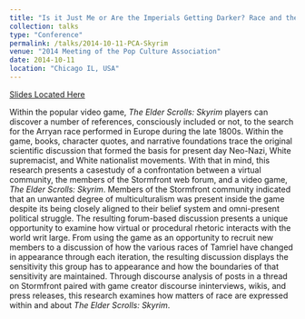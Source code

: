 ```yaml
---
title: "Is it Just Me or Are the Imperials Getting Darker? Race and the Elder Scrolls: Skyrim"
collection: talks
type: "Conference"
permalink: /talks/2014-10-11-PCA-Skyrim
venue: "2014 Meeting of the Pop Culture Association"
date: 2014-10-11
location: "Chicago IL, USA"
---
```


[Slides Located Here]()

Within the popular video game, *The Elder Scrolls: Skyrim* players can discover a number of references, consciously included or not, to the search for the Arryan race performed in Europe during the late 1800s. Within the game, books, character quotes, and narrative foundations trace the original scientific discussion that formed the basis for present day Neo-Nazi, White supremacist, and White nationalist movements. With that in mind, this research presents a casestudy of a confrontation between a virtual community, the members of the Stormfront web forum, and a video game, *The Elder Scrolls: Skyrim*. Members of the Stormfront community indicated that an unwanted degree of multiculturalism was present inside the game despite its being closely aligned to their belief system and omni-present political struggle. The resulting forum-based discussion presents a unique opportunity to examine how virtual or procedural rhetoric interacts with the world writ large. From using the game as an opportunity to recruit new members to a discussion of how the various races of Tamriel have changed in appearance through each iteration, the resulting discussion displays the sensitivity this group has to appearance and how the boundaries of that sensitivity are maintained. Through discourse analysis of posts in a thread on Stormfront paired with game creator discourse ininterviews, wikis, and press releases, this research examines how matters of race are expressed within and about *The Elder Scrolls: Skyrim*.
